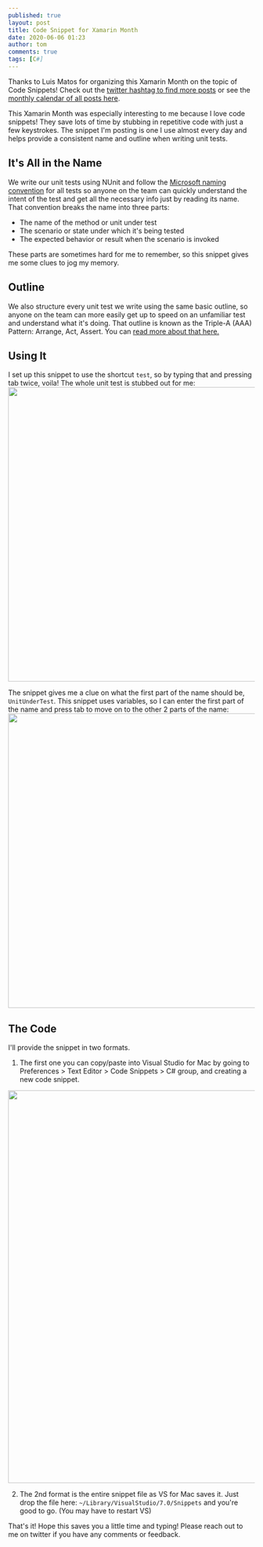 ```yaml
---
published: true
layout: post
title: Code Snippet for Xamarin Month
date: 2020-06-06 01:23
author: tom
comments: true
tags: [C#]
---
```


Thanks to Luis Matos for organizing this Xamarin Month on the topic of Code Snippets! Check out the [twitter hashtag to find more posts](https://twitter.com/hashtag/xamarinmonth) or see the [monthly calendar of all posts here](https://luismts.com/code-snippetss-xamarin-month).

This Xamarin Month was especially interesting to me because I love code snippets! They save lots of time by stubbing in repetitive code with just a few keystrokes. The snippet I'm posting is one I use almost every day and helps provide a consistent name and outline when writing unit tests.  


## It's All in the Name
We write our unit tests using NUnit and follow the [Microsoft naming convention](https://docs.microsoft.com/en-us/dotnet/core/testing/unit-testing-best-practices#best-practices) for all tests so anyone on the team can quickly understand the intent of the test and get all the necessary info just by reading its name.  That convention breaks the name into three parts: 
- The name of the method or unit under test
- The scenario or state under which it's being tested
- The expected behavior or result when the scenario is invoked

These parts are sometimes hard for me to remember, so this snippet gives me some clues to jog my memory.  


## Outline
We also structure every unit test we write using the same basic outline, so anyone on the team can more easily get up to speed on an unfamiliar test and understand what it's doing. That outline is known as the Triple-A (AAA) Pattern: Arrange, Act, Assert. You can [read more about that here.](https://docs.microsoft.com/en-us/dotnet/core/testing/unit-testing-best-practices#arranging-your-tests)


## Using It

I set up this snippet to use the shortcut `test`, so by typing that and pressing tab twice, voila! The whole unit test is stubbed out for me:  
<img src="{{site.baseurl}}/images/XamarinMonthCodeSnippets/InUse1.png" style="width: 600px;"/>  

The snippet gives me a clue on what the first part of the name should be, `UnitUnderTest`. This snippet uses variables, so I can enter the first part of the name and press tab to move on to the other 2 parts of the name:  
<img src="{{site.baseurl}}/images/XamarinMonthCodeSnippets/InUse2.png" style="width: 600px;"/>  



## The Code
I'll provide the snippet in two formats.  

1. The first one you can copy/paste into Visual Studio for Mac by going to Preferences > Text Editor > Code Snippets > C# group, and creating a new code snippet.  
<img src="{{site.baseurl}}/images/XamarinMonthCodeSnippets/VSForMacSnippetScreen.png" style="width: 800px;"/>  
<script src="https://gist.github.com/TomSoderling/06cbd9dd3800c1e4beae988c3847d2f9.js"></script>

2. The 2nd format is the entire snippet file as VS for Mac saves it. Just drop the file here: `~/Library/VisualStudio/7.0/Snippets` and you're good to go. (You may have to restart VS)  
<script src="https://gist.github.com/TomSoderling/1de12a7669f4fa339d31ac2574ce3de1.js"></script>



That's it! Hope this saves you a little time and typing! Please reach out to me on twitter if you have any comments or feedback.
